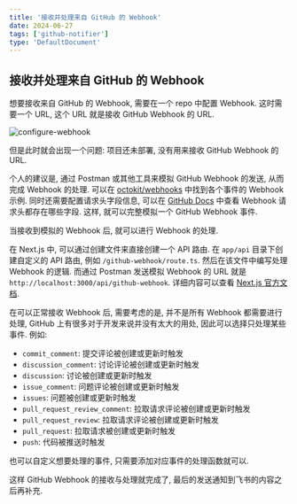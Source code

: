 ```yaml
---
title: '接收并处理来自 GitHub 的 Webhook'
date: 2024-06-27
tags: ['github-notifier']
type: 'DefaultDocument'
---
```


## 接收并处理来自 GitHub 的 Webhook

想要接收来自 GitHub 的 Webhook, 需要在一个 repo 中配置 Webhook. 这时需要一个 URL, 这个 URL 就是接收 GitHub Webhook 的 URL.

![configure-webhook](https://cdn.jsdelivr.net/gh/Viskeyy/uPic@master/uPic/0627-yEN9Mp.jpg)

但是此时就会出现一个问题: 项目还未部署, 没有用来接收 GitHub Webhook 的 URL.

个人的建议是, 通过 Postman 或其他工具来模拟 GitHub Webhook 的发送, 从而完成 Webhook 的处理. 可以在 [octokit/webhooks](https://github.com/octokit/webhooks/tree/main/payload-examples/api.github.com) 中找到各个事件的 Webhook 示例. 同时还需要配置请求头字段信息, 可以在 [GitHub Docs](https://docs.github.com/en/webhooks/webhook-events-and-payloads) 中查看 Webhook 请求头都存在哪些字段. 这样, 就可以完整模拟一个 GitHub Webhook 事件.

当接收到模拟的 Webhook 后, 就可以进行 Webhook 的处理.

在 Next.js 中, 可以通过创建文件来直接创建一个 API 路由. 在 `app/api` 目录下创建自定义的 API 路由, 例如 `/github-webhook/route.ts`. 然后在该文件中编写处理 Webhook 的逻辑. 而通过 Postman 发送模拟 Webhook 的 URL 就是 `http://localhost:3000/api/github-webhook`. 详细内容可以查看 [Next.js 官方文档](https://nextjs.org/docs/app/building-your-application/routing/route-handlers).

在可以正常接收 Webhook 后, 需要考虑的是, 并不是所有 Webhook 都需要进行处理, GitHub 上有很多对于开发来说并没有太大的用处, 因此可以选择只处理某些事件. 例如:

- `commit_comment`: 提交评论被创建或更新时触发
- `discussion_comment`: 讨论评论被创建或更新时触发
- `discussion`: 讨论被创建或更新时触发
- `issue_comment`: 问题评论被创建或更新时触发
- `issues`: 问题被创建或更新时触发
- `pull_request_review_comment`: 拉取请求评论被创建或更新时触发
- `pull_request_review`: 拉取请求评论被创建或更新时触发
- `pull_request`: 拉取请求被创建或更新时触发
- `push`: 代码被推送时触发

也可以自定义想要处理的事件, 只需要添加对应事件的处理函数就可以.

这样 GitHub Webhook 的接收与处理就完成了, 最后的发送通知到飞书的内容之后再补充.

